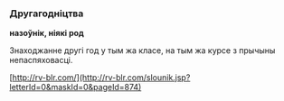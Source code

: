 ### Другагодніцтва
**назоўнік, ніякі род**

Знаходжанне другі год у тым жа класе, на тым жа курсе з прычыны непаспяховасці.

<a rel="author">[http://rv-blr.com/](http://rv-blr.com/slounik.jsp?letterId=0&maskId=0&pageId=874)</a>
